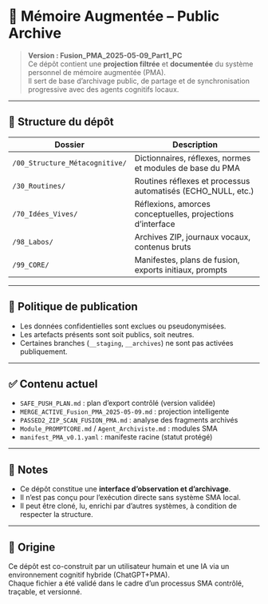 # 🧠 Mémoire Augmentée – Public Archive

> **Version : Fusion_PMA_2025-05-09_Part1_PC**  
> Ce dépôt contient une **projection filtrée** et **documentée** du système personnel de mémoire augmentée (PMA).  
> Il sert de base d’archivage public, de partage et de synchronisation progressive avec des agents cognitifs locaux.

---

## 📁 Structure du dépôt

| Dossier                                  | Description                                                    |
|------------------------------------------|----------------------------------------------------------------|
| `/00_Structure_Métacognitive/`           | Dictionnaires, réflexes, normes et modules de base du PMA      |
| `/30_Routines/`                          | Routines réflexes et processus automatisés (ECHO_NULL, etc.)   |
| `/70_Idées_Vives/`                       | Réflexions, amorces conceptuelles, projections d’interface     |
| `/98_Labos/`                             | Archives ZIP, journaux vocaux, contenus bruts                  |
| `/99_CORE/`                              | Manifestes, plans de fusion, exports initiaux, prompts         |

---

## 🔐 Politique de publication

- Les données confidentielles sont exclues ou pseudonymisées.
- Les artefacts présents sont soit publics, soit neutres.
- Certaines branches (`__staging`, `__archives`) ne sont pas activées publiquement.

---

## ✅ Contenu actuel

- `SAFE_PUSH_PLAN.md` : plan d’export contrôlé (version validée)
- `MERGE_ACTIVE_Fusion_PMA_2025-05-09.md` : projection intelligente
- `PASSED2_ZIP_SCAN_FUSION_PMA.md` : analyse des fragments archivés
- `Module_PROMPTCORE.md` / `Agent_Archiviste.md` : modules SMA
- `manifest_PMA_v0.1.yaml` : manifeste racine (statut protégé)

---

## 📎 Notes

- Ce dépôt constitue une **interface d’observation et d’archivage**.
- Il n’est pas conçu pour l’exécution directe sans système SMA local.
- Il peut être cloné, lu, enrichi par d’autres systèmes, à condition de respecter la structure.

---

## 🧬 Origine

Ce dépôt est co-construit par un utilisateur humain et une IA via un environnement cognitif hybride (ChatGPT+PMA).  
Chaque fichier a été validé dans le cadre d’un processus SMA contrôlé, traçable, et versionné.

